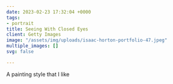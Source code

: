 ```yaml
---
date: 2023-02-23 17:32:04 +0000
tags:
- portrait
title: Seeing With Closed Eyes
client: Getty Images
image: "/assets/img/uploads/isaac-horton-portfolio-47.jpeg"
multiple_images: []
svg: false

---
```

A painting style that I like